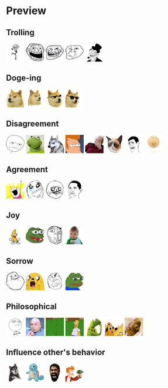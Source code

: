 # Preview

## Trolling

![](trolldance.gif)
![](trolled_troll.png)
![](troll.png)
![](troll_sad.png)
![](trolldad.png)

## Doge-ing

![](doge.png)
![](doge3d.gif)
![](doge_with_it.png)
![](cool-doge.gif)

## Disagreement

![](areyoukiddingme.png)
![](kermit.jpg)
![](pundog.png)
![](suspicious.gif)
![](facepalm.png)
![](grumpycat.png)
![](yao.png)
![](tumbleweed.gif)

## Agreement

![](all_the_things.png)
![](epic_win.png)
![](megusta.png)
![](notbad.png)

## Joy

![](bananadance.gif)
![](feels_good_man.png)
![](lol.png)
![](success.png)

## Sorrow

![](forever_alone.png)
![](jake.png)
![](rage.png)
![](sad_pepe.png)

## Philosophical

![](challenge_accepted.png)
![](dr_evil.jpg)
![](homer_appear.gif)
![](homer_disappear.gif)
![](thinking_kermit.png)
![](this_is_fine.png)
![](trap.png)


## Influence other's behavior

![](shurperro.png)
![](squirtle.png)
![](sparta.png)
![](take_my_money.png)
